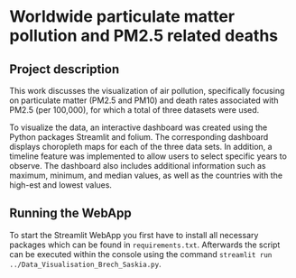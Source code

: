 # Worldwide particulate matter pollution and PM2.5 related deaths

## Project description

This work discusses the visualization of air pollution, specifically focusing on particulate matter (PM2.5 and PM10) and death rates associated with PM2.5 (per 100,000), for which a total of three datasets were used.

To visualize the data, an interactive dashboard was created using the Python packages Streamlit and folium. The corresponding dashboard displays choropleth maps for each of the three data sets. In addition, a timeline feature was implemented to allow users to select specific years to observe. The dashboard also includes additional information such as maximum, minimum, and median values, as well as the countries with the high-est and lowest values.


## Running the WebApp

To start the Streamlit WebApp you first have to install all necessary packages which can be found in `requirements.txt`. Afterwards the script can be executed within the console using the command `streamlit run ../Data_Visualisation_Brech_Saskia.py`.
